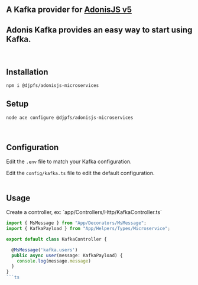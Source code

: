 <h2>A Kafka</a> provider for <a href="https://adonisjs.com/">AdonisJS v5</a>

</br>

<h2>
Adonis Kafka provides an easy way to start using Kafka.
</h2>

<br>
<h2><b>Installation</b></h2>

```bash
npm i @djpfs/adonisjs-microservices
```

<h2>Setup</h2>

```bash
node ace configure @djpfs/adonisjs-microservices
```
<br>
<h2>Configuration</h2>

Edit the `.env` file to match your Kafka configuration.

Edit the `config/kafka.ts` file to edit the default configuration.
<br>
<br>

<h2>Usage</h2>
Create a controller, ex: `app/Controllers/Http/KafkaController.ts`
  
```ts
import { MsMessage } from "App/Decorators/MsMessage";
import { KafkaPayload } from "App/Helpers/Types/Microservice";

export default class KafkaController {

  @MsMessage('kafka.users')
  public async user(message: KafkaPayload) {
    console.log(message.message)
  }
}
```ts


